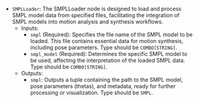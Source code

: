 - `SMPLLoader`: The SMPLLoader node is designed to load and process SMPL model data from specified files, facilitating the integration of SMPL models into motion analysis and synthesis workflows.
    - Inputs:
        - `smpl` (Required): Specifies the file name of the SMPL model to be loaded. This file contains essential data for motion synthesis, including pose parameters. Type should be `COMBO[STRING]`.
        - `smpl_model` (Required): Determines the specific SMPL model to be used, affecting the interpretation of the loaded SMPL data. Type should be `COMBO[STRING]`.
    - Outputs:
        - `smpl`: Outputs a tuple containing the path to the SMPL model, pose parameters (thetas), and metadata, ready for further processing or visualization. Type should be `SMPL`.
